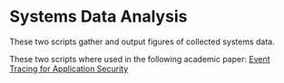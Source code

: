 # Systems Data Analysis
These two scripts gather and output figures of collected systems data.

These two scripts where used in the following academic paper: [Event Tracing for Application Security](https://books.google.co.uk/books/about/ECCWS_2020_20th_European_Conference_on_C.html?id=lB4EEAAAQBAJ&redir_esc=y)
